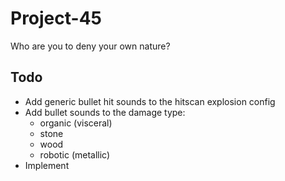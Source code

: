 # Project-45
 Who are you to deny your own nature?

## Todo

- Add generic bullet hit sounds to the hitscan explosion config
- Add bullet sounds to the damage type:
    - organic (visceral)
    - stone
    - wood
    - robotic (metallic)
- Implement 